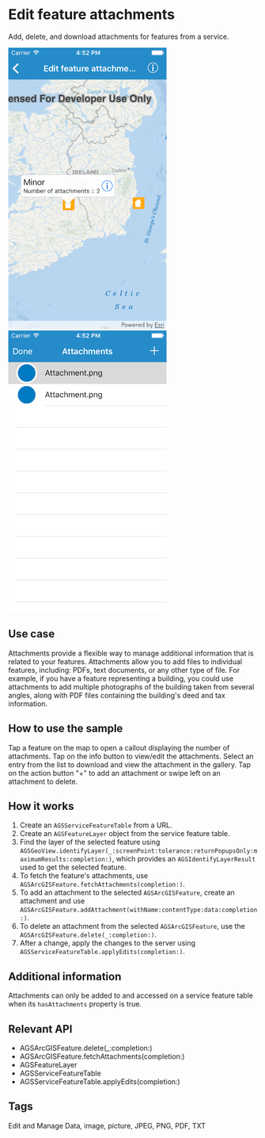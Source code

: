 # Edit feature attachments

Add, delete, and download attachments for features from a service.

![Selected feature](edit-feature-attachments-1.png)
![List of feature attachments](edit-feature-attachments-2.png)

## Use case

Attachments provide a flexible way to manage additional information that is related to your features. Attachments allow you to add files to individual features, including: PDFs, text documents, or any other type of file. For example, if you have a feature representing a building, you could use attachments to add multiple photographs of the building taken from several angles, along with PDF files containing the building's deed and tax information.

## How to use the sample

Tap a feature on the map to open a callout displaying the number of attachments. Tap on the info button to view/edit the attachments. Select an entry from the list to download and view the attachment in the gallery. Tap on the action button "+" to add an attachment or swipe left on an attachment to delete.

## How it works

1. Create an `AGSServiceFeatureTable` from a URL.
2. Create an `AGSFeatureLayer` object from the service feature table.
3. Find the layer of the selected feature using  `AGSGeoView.identifyLayer(_:screenPoint:tolerance:returnPopupsOnly:maximumResults:completion:)`, which provides an `AGSIdentifyLayerResult` used to get the selected feature.
4. To fetch the feature's attachments, use `AGSArcGISFeature.fetchAttachments(completion:)`.
5. To add an attachment to the selected `AGSArcGISFeature`, create an attachment and use `AGSArcGISFeature.addAttachment(withName:contentType:data:completion:)`.
6. To delete an attachment from the selected `AGSArcGISFeature`, use the `AGSArcGISFeature.delete(_:completion:)`.
7. After a change, apply the changes to the server using `AGSServiceFeatureTable.applyEdits(completion:)`.

## Additional information

Attachments can only be added to and accessed on a service feature table when its `hasAttachments` property is true.

## Relevant API

* AGSArcGISFeature.delete(_:completion:)
* AGSArcGISFeature.fetchAttachments(completion:)
* AGSFeatureLayer
* AGSServiceFeatureTable
* AGSServiceFeatureTable.applyEdits(completion:)

## Tags

Edit and Manage Data, image, picture, JPEG, PNG, PDF, TXT
